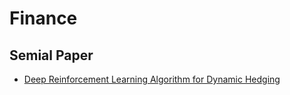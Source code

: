 # Finance

## Semial Paper

- [Deep Reinforcement Learning Algorithm for Dynamic Hedging](https://arxiv.org/pdf/2504.05521)
